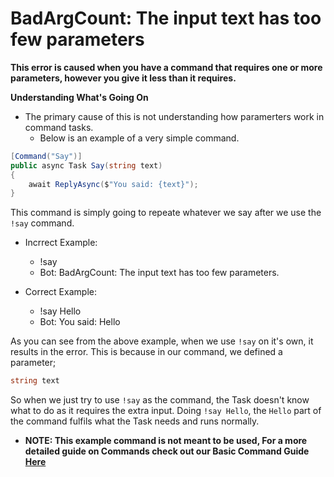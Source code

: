 # BadArgCount: The input text has too few parameters

**This error is caused when you have a command that requires one or more parameters, however you give it less than it requires.**

**Understanding What's Going On**

- The primary cause of this is not understanding how paramerters work in command tasks.
  - Below is an example of a very simple command.

```cs
[Command("Say")]
public async Task Say(string text)
{
    await ReplyAsync($"You said: {text}");
}
```

This command is simply going to repeate whatever we say after we use the `!say` command.

- Incrrect Example:
  - !say
  - Bot: BadArgCount: The input text has too few parameters.

- Correct Example:
  - !say Hello
  - Bot: You said: Hello

As you can see from the above example, when we use `!say` on it's own, it results in the error. This is because in our command, we defined a parameter;

```cs
string text
```

So when we just try to use `!say` as the command, the Task doesn't know what to do as it requires the extra input. Doing `!say Hello`, the `Hello` part of the command fulfils what the Task needs and runs normally.

- **NOTE: This example command is not meant to be used, For a more detailed guide on Commands check out our Basic Command Guide [Here](../Discord.Net-Addons/BasicCommands)**
